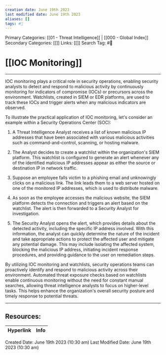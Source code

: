 ```yaml
---
creation date: June 19th 2023
last modified date: June 19th 2023
aliases: []
tags: #📖
---
```


Primary Categories: [[01 - Threat Intelligence]] | [[000 - Global Index]] 
Secondary Categories: [[]] 
Links: [[]] 
Search Tag: #📖  

# [[IOC Monitoring]]  
---

IOC monitoring plays a critical role in security operations, enabling security analysts to detect and respond to malicious activity by continuously monitoring for indicators of compromise (IOCs) or precursors across the environment. Watchlists, created in SIEM or EDR platforms, are used to track these IOCs and trigger alerts when any malicious indicators are observed.

To illustrate the practical application of IOC monitoring, let's consider an example within a Security Operations Center (SOC):

1. A Threat Intelligence Analyst receives a list of known malicious IP addresses that have been associated with various malicious activities such as command-and-control, scanning, or hosting malware.

2. The Analyst decides to create a watchlist within the organization's SIEM platform. This watchlist is configured to generate an alert whenever any of the identified malicious IP addresses appear as either the source or destination IP in network traffic.

3. Suppose an employee falls victim to a phishing email and unknowingly clicks on a malicious link. The link leads them to a web server hosted on one of the monitored IP addresses, which is used to distribute malware.

4. As soon as the employee accesses the malicious website, the SIEM platform detects the connection and triggers an alert based on the watchlist. The alert is then forwarded to a Security Analyst for investigation.

5. The Security Analyst opens the alert, which provides details about the detected activity, including the specific IP address involved. With this information, the analyst can quickly determine the nature of the incident and take appropriate actions to protect the affected user and mitigate any potential damage. This may include isolating the affected system, blocking the malicious IP address, initiating incident response procedures, and providing guidance to the user on remediation steps.

By utilizing IOC monitoring and watchlists, security operations teams can proactively identify and respond to malicious activity across their environment. Automated threat exposure checks based on watchlists enable continuous monitoring without the need for constant manual searches, allowing threat intelligence analysts to focus on higher-level tasks. This helps enhance the organization's overall security posture and timely response to potential threats.


___

## Resources:

| Hyperlink | Info |
| --------- | ---- |


Created Date: June 19th 2023 (10:30 am) 
Last Modified Date: June 19th 2023 (10:30 am)
